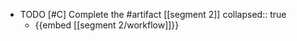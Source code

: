   - TODO [#C] Complete the #artifact [[segment 2]]
    collapsed:: true
    - {{embed [[segment 2/workflow]]}}


